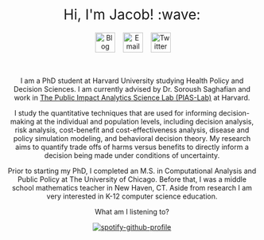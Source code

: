 <h1 style="font-weight:normal" align="center">
  &nbsp;Hi, I'm Jacob! :wave:&nbsp;
</h1>

<div align="center">

&nbsp;&nbsp;&nbsp;
<a href="https://jacobjameson.com"><img border="0" alt="Blog" src="https://assets.dryicons.com/uploads/icon/svg/4926/home.svg" width="40" height="40"></a>&nbsp;&nbsp;&nbsp;
<a href="mailto:jacobjameson@g.harvard.edu"><img border="0" alt="Email" src="https://assets.dryicons.com/uploads/icon/svg/8009/02dc3a5c-6504-4347-85fb-3f510cfecc45.svg" width="40" height="40"></a>&nbsp;&nbsp;&nbsp;
<a href="https://twitter.com/JacobCJameson"><img border="0" alt="Twitter" src="https://assets.dryicons.com/uploads/icon/svg/8385/c23f7ffc-ca8d-4246-8978-ce9f6d5bcc99.svg" width="40" height="40"></a>&nbsp;&nbsp;&nbsp; 

<br>

I am a PhD student at Harvard University studying Health Policy and Decision Sciences. I am currently advised by Dr. Soroush Saghafian and work in [The Public Impact Analytics Science Lab (PIAS-Lab)](https://scholar.harvard.edu/saghafian/public-impact-analytics-science-lab-pias-lab-harvard) at Harvard.

I study the quantitative techniques that are used for informing decision-making at the individual and population levels, including decision analysis, risk analysis, cost-benefit and cost-effectiveness analysis, disease and policy simulation modeling, and behavioral decision theory. My research aims to quantify trade offs of harms versus benefits to directly inform a decision being made under conditions of uncertainty.

Prior to starting my PhD, I completed an M.S. in Computational Analysis and Public Policy at The University of Chicago. Before that, I was a middle school mathematics teacher in New Haven, CT. Aside from research I am very interested in K-12 computer science education.


What am I listening to?

[![spotify-github-profile](https://spotify-github-profile.vercel.app/api/view?uid=22pabhxtridwheejz7rfec6fq&cover_image=true&theme=default&show_offline=false&background_color=121212&interchange=false&bar_color=53b14f&bar_color_cover=false)](https://github.com/kittinan/spotify-github-profile)
